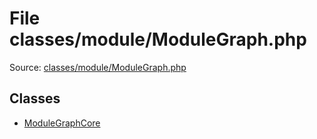 File classes/module/ModuleGraph.php
=========

Source: [classes/module/ModuleGraph.php](https://github.com/PrestaShop/PrestaShop/blob/1.5.5.0/classes/module/ModuleGraph.php)


Classes
-------

* [ModuleGraphCore](class.ModuleGraphCore.md)

